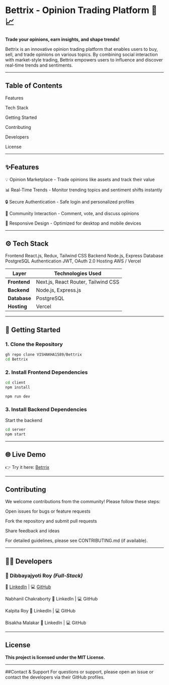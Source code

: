 # Bettrix - Opinion Trading Platform 💬📈
**Trade your opinions, earn insights, and shape trends!**

Bettrix is an innovative opinion trading platform that enables users to buy, sell, and trade opinions on various topics. By combining social interaction with market-style trading, Bettrix empowers users to influence and discover real-time trends and sentiments.

---

## Table of Contents
Features

Tech Stack

Getting Started

Contributing

Developers

License

---

## ✨Features
💡 Opinion Marketplace - Trade opinions like assets and track their value

📊 Real-Time Trends - Monitor trending topics and sentiment shifts instantly

🔒 Secure Authentication - Safe login and personalized profiles

🤝 Community Interaction - Comment, vote, and discuss opinions

📱 Responsive Design - Optimized for desktop and mobile devices

---

## ⚙️ Tech Stack
Frontend	React.js, Redux, Tailwind CSS
Backend	Node.js, Express
Database	PostgreSQL
Authentication	JWT, OAuth 2.0
Hosting	AWS / Vercel


| Layer | Technologies Used |
|------------|----------------------------------------------------|
| **Frontend** | Next.js, React Router, Tailwind CSS |
| **Backend** | Node.js, Express.js |
| **Database** | PostgreSQL |
| **Hosting** | Vercel |

---

## 🚀 Getting Started
### 1. Clone the Repository
```bash
gh repo clone VISHAKHA1589/Bettrix
cd Bettrix
```
### 2. Install Frontend Dependencies
```bash
cd client
npm install
```
```bash
npm run dev
```
### 3. Install Backend Dependencies
Start the backend
```bash
cd server
npm start
```
---

## 🌐 Live Demo
👉 Try it here: [Betrrix]()

---

## Contributing
We welcome contributions from the community! Please follow these steps:

Open issues for bugs or feature requests

Fork the repository and submit pull requests

Share feedback and ideas

For detailed guidelines, please see CONTRIBUTING.md (if available).

---

## 👨‍💻 Developers
### 🎯 Dibbayajyoti Roy *(Full-Stack)*
🔗 [LinkedIn](https://www.linkedin.com/in/dibbayajyoti-roy-388957250/) | 💻 [GitHub](https://github.com/DibbayajyotiRoy)

Nabhanil Chakraborty
🔗 LinkedIn | 💻 GitHub

Kalpita Roy
🔗 LinkedIn | 💻 GitHub

Bisakha Malakar
🔗 LinkedIn | 💻 GitHub

---

## License
**This project is licensed under the MIT License.**

---

##Contact & Support
For questions or support, please open an issue or contact the developers via their GitHub profiles.
